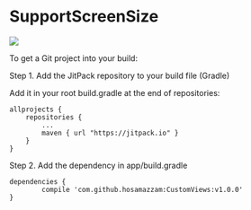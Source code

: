 # SupportScreenSize
[![](https://jitpack.io/v/hosamazzam/CustomViews.svg)](https://jitpack.io/#hosamazzam/CustomViews)

To get a Git project into your build:

Step 1. Add the JitPack repository to your build file (Gradle)

Add it in your root build.gradle at the end of repositories:

	allprojects {
		repositories {
			...
			maven { url "https://jitpack.io" }
		}
	}
  
Step 2. Add the dependency in app/build.gradle

	dependencies {
	        compile 'com.github.hosamazzam:CustomViews:v1.0.0'
	}
